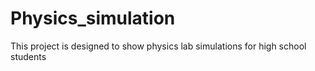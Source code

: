 # Physics_simulation

This project is designed to show physics lab simulations for high school students
